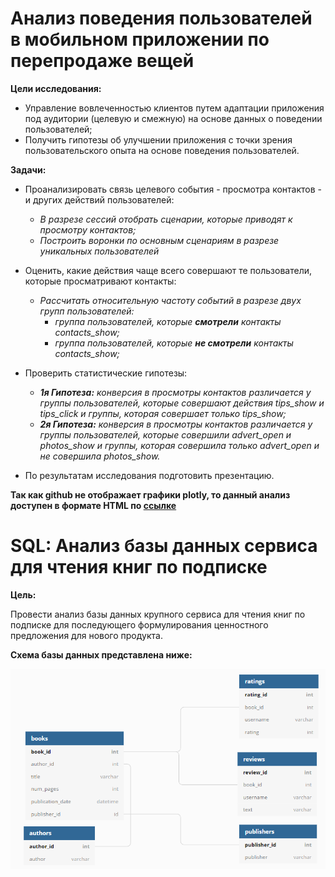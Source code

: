 # Анализ поведения пользователей в мобильном приложении по перепродаже вещей

**Цели исследования:**

- Управление вовлеченностью клиентов путем адаптации приложения под аудитории (целевую и смежную) на основе данных о поведении пользователей;
- Получить гипотезы об улучшении приложения с точки зрения пользовательского опыта на основе поведения пользователей.

**Задачи:**

- Проанализировать связь целевого события - просмотра контактов - и других действий пользователей:

    - *В разрезе сессий отобрать сценарии, которые приводят к просмотру контактов;* 
    - *Построить воронки по основным сценариям в разрезе уникальных пользователей*
    
    
- Оценить, какие действия чаще всего совершают те пользователи, которые просматривают контакты:

    - *Рассчитать относительную частоту событий в разрезе двух групп пользователей:*
        - *группа пользователей, которые **смотрели** контакты contacts_show;*
        - *группа пользователей, которые **не смотрели** контакты contacts_show;*
        
        
- Проверить статистические гипотезы:

    - ***1я Гипотеза:*** *конверсия в просмотры контактов различается у группы пользователей, которые совершают действия tips_show и tips_click и группы, которая совершает только tips_show;*
    - ***2я Гипотеза:*** *конверсия в просмотры контактов различается у группы пользователей, которые совершили advert_open и photos_show и группы, которая совершила только advert_open и не совершила photos_show.*
    
    
- По результатам исследования подготовить презентацию.

**Так как github не отображает графики plotly, то данный анализ доступен в формате HTML по [ссылке](https://leryash.github.io/graduation_project/)**


# SQL: Анализ базы данных сервиса для чтения книг по подписке

**Цель:**

Провести анализ базы данных крупного сервиса для чтения книг по подписке для последующего формулирования ценностного предложения для нового продукта.

**Схема базы данных представлена ниже:**

![db_scheme](books_%20store_db.png)
